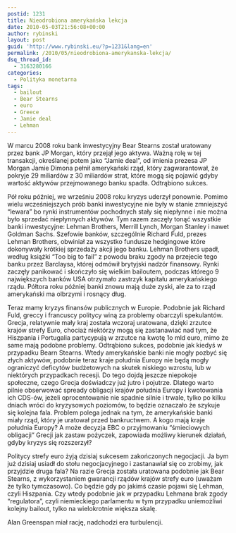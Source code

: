 ```yaml
---
postid: 1231
title: Nieodrobiona amerykańska lekcja
date: 2010-05-03T21:56:08+00:00
author: rybinski
layout: post
guid: 'http://www.rybinski.eu/?p=1231&lang=en'
permalink: /2010/05/nieodrobiona-amerykanska-lekcja/
dsq_thread_id:
  - 3163280166
categories:
  - Polityka monetarna
tags:
  - bailout
  - Bear Stearns
  - euro
  - Greece
  - Jamie deal
  - Lehman
---
```

W marcu 2008 roku bank inwestycyjny Bear Stearns został uratowany przez bank JP Morgan, który przejął jego aktywa. Ważną rolę w tej transakcji, określanej potem jako “Jamie deal”, od imienia prezesa JP Morgan Jamie Dimona pełnił amerykański rząd, który zagwarantował, że pokryje 29 miliardów z 30 miliardów strat, które mogą się pojawić gdyby wartość aktywów przejmowanego banku spadła. Odtrąbiono sukces.

<!--more-->Pół roku później, we wrześniu 2008 roku kryzys uderzył ponownie. Pomimo wielu wcześniejszych prób banki inwestycyjne nie były w stanie zmniejszyć “lewara” bo rynki instrumentów pochodnych stały się niepłynne i nie można było sprzedać niepłynnych aktywów. Tym razem zaczęły tonąć wszystkie banki inwestycyjne: Lehman Brothers, Merrill Lynch, Morgan Stanley i nawet Goldman Sachs. Szefowie banków, szczególnie Richard Fuld, prezes Lehman Brothers, obwiniał za wszystko fundusze hedgingowe które dokonywały krótkiej sprzedaży akcji jego banku. Lehman Brothers upadł, według książki “Too big to fail” z powodu braku zgody na przejecie tego banku przez Barclaysa, której odmówił brytyjski nadzór finansowy. Rynki zaczęły panikować i skończyło się wielkim bailoutem, podczas którego 9 największych banków USA otrzymało zastrzyk kapitału amerykańskiego rządu. Półtora roku później banki znowu mają duże zyski, ale za to rząd amerykański ma olbrzymi i rosnący dług.

Teraz mamy kryzys finansów publicznych w Europie. Podobnie jak Richard Fuld, greccy i francuscy politycy winą za problemy obarczyli spekulantów. Grecja, relatywnie mały kraj została wczoraj uratowana, dzięki zrzutce krajów strefy Euro, chociaż niektórzy mogą się zastanawiać nad tym, że Hiszpania i Portugalia partycypują w zrzutce na kwotę 1o mld euro, mimo że same mają podobne problemy. Odtrąbiono sukces, podobnie jak kiedyś w przypadku Bearn Stearns. Wtedy amerykańskie banki nie mogły pozbyć się złych aktywów, podobnie teraz kraje południa Europy nie będą mogły ograniczyć deficytów budżetowych na skutek niskiego wzrostu, lub w niektórych przypadkach recesji. Do tego dojdą jeszcze niepokoje społeczne, czego Grecja doświadczy już jutro i pojutrze. Dlatego warto pilnie obserwować spready obligacji krajów południa Europy i kwotowania ich CDS-ów, jeżeli oprocentowanie nie spadnie silnie i trwale, tylko po kilku dniach wróci do kryzysowych poziomów, to będzie oznaczało że szykuje się kolejna fala. Problem polega jednak na tym, że amerykańskie banki miały rząd, który je uratował przed bankructwem. A kogo mają kraje południa Europy? A może decyzja EBC o przyjmowaniu “śmieciowych obligacji” Grecji jak zastaw pożyczek, zapowiada możliwy kierunek działań, gdyby kryzys się rozszerzył?

Politycy strefy euro żyją dzisiaj sukcesem zakończonych negocjacji. Ja bym już dzisiaj usiadł do stołu negocjacyjnego i zastanawiał się co zrobimy, jak przyjdzie druga fala? Na razie Grecja została uratowana podobnie jak Bear Stearns, z wykorzystaniem gwarancji rządów krajów strefy euro (uważam że tylko tymczasowo). Co będzie gdy po jakimś czasie pojawi się Lehman, czyli Hiszpania. Czy wtedy podobnie jak w przypadku Lehmana brak zgody “regulatora”, czyli niemieckiego parlamentu w tym przypadku uniemożliwi kolejny bailout, tylko na wielokrotnie większa skalę.

Alan Greenspan miał rację, nadchodzi era turbulencji.
